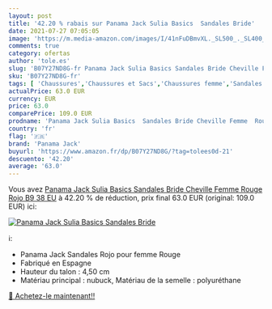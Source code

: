 ```yaml
---
layout: post
title: '42.20 % rabais sur Panama Jack Sulia Basics  Sandales Bride'
date: 2021-07-27 07:05:05
image: 'https://m.media-amazon.com/images/I/41nFuDBmvXL._SL500_._SL400_.jpg'
comments: true
category: ofertas
author: 'tole.es'
slug: 'B07Y27ND8G-fr Panama Jack Sulia Basics Sandales Bride Cheville Femme...'
sku: 'B07Y27ND8G-fr'
tags: [ 'Chaussures','Chaussures et Sacs','Chaussures femme','Sandales et nu-pieds femme','Sandales mode femme','panama jack', ]
actualPrice: 63.0 EUR
currency: EUR
price: 63.0
comparePrice: 109.0 EUR
prodname: 'Panama Jack Sulia Basics  Sandales Bride Cheville Femme  Rouge  Rojo B9   38 EU'
country: 'fr'
flag: '🇫🇷'
brand: 'Panama Jack'
buyurl: 'https://www.amazon.fr/dp/B07Y27ND8G/?tag=tolees0d-21'
descuento: '42.20'
average: '63.0'
---
```


Vous avez [Panama Jack Sulia Basics  Sandales Bride Cheville Femme  Rouge  Rojo B9   38 EU](https://www.amazon.fr/dp/B07Y27ND8G/?tag=tolees0d-21)  à  42.20 % de réduction, prix final  63.0 EUR (original: 109.0 EUR) ici:

[![Panama Jack Sulia Basics  Sandales Bride](https://m.media-amazon.com/images/I/41nFuDBmvXL._SL500_._SL400_.jpg)](https://www.amazon.fr/dp/B07Y27ND8G/?tag=tolees0d-21)

ℹ️:

- Panama Jack Sandales Rojo pour femme Rouge
- Fabriqué en Espagne
- Hauteur du talon : 4,50 cm
- Matériau principal : nubuck, Matériau de la semelle : polyuréthane

[🛒 Achetez-le maintenant!!](https://www.amazon.fr/dp/B07Y27ND8G/?tag=tolees0d-21)
